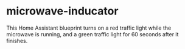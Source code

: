 # microwave-inducator
This Home Assistant blueprint turns on a red traffic light while the microwave is running, and a green traffic light for 60 seconds after it finishes.
